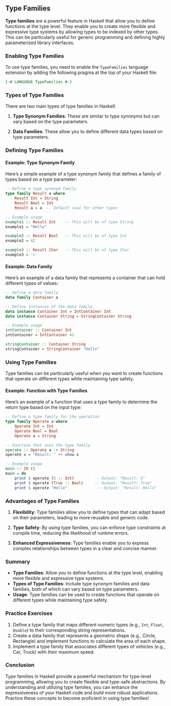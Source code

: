 ## Type Families

**Type families** are a powerful feature in Haskell that allow you to define functions at the type level. They enable you to create more flexible and expressive type systems by allowing types to be indexed by other types. This can be particularly useful for generic programming and defining highly parameterized library interfaces.

### Enabling Type Families

To use type families, you need to enable the `TypeFamilies` language extension by adding the following pragma at the top of your Haskell file:

```haskell
{-# LANGUAGE TypeFamilies #-}
```

### Types of Type Families

There are two main types of type families in Haskell:

1. **Type Synonym Families**: These are similar to type synonyms but can vary based on the type parameters.

2. **Data Families**: These allow you to define different data types based on type parameters.

### Defining Type Families

#### Example: Type Synonym Family

Here’s a simple example of a type synonym family that defines a family of types based on a type parameter:

```haskell
-- Define a type synonym family
type family Result a where
    Result Int = String
    Result Bool = Int
    Result a = a  -- Default case for other types

-- Example usage
example1 :: Result Int    -- This will be of type String
example1 = "Hello"

example2 :: Result Bool   -- This will be of type Int
example2 = 42

example3 :: Result Char   -- This will be of type Char
example3 = 'c'
```

#### Example: Data Family

Here’s an example of a data family that represents a container that can hold different types of values:

```haskell
-- Define a data family
data family Container a

-- Define instances of the data family
data instance Container Int = IntContainer Int
data instance Container String = StringContainer String

-- Example usage
intContainer :: Container Int
intContainer = IntContainer 42

stringContainer :: Container String
stringContainer = StringContainer "Hello"
```

### Using Type Families

Type families can be particularly useful when you want to create functions that operate on different types while maintaining type safety.

#### Example: Function with Type Families

Here’s an example of a function that uses a type family to determine the return type based on the input type:

```haskell
-- Define a type family for the operation
type family Operate a where
    Operate Int = Int
    Operate Bool = Bool
    Operate a = String

-- Function that uses the type family
operate :: Operate a -> String
operate x = "Result: " ++ show x

-- Example usage
main :: IO ()
main = do
    print $ operate (5 :: Int)         -- Output: "Result: 5"
    print $ operate (True :: Bool)     -- Output: "Result: True"
    print $ operate "Hello"             -- Output: "Result: Hello"
```

### Advantages of Type Families

1. **Flexibility**: Type families allow you to define types that can adapt based on their parameters, leading to more reusable and generic code.

2. **Type Safety**: By using type families, you can enforce type constraints at compile time, reducing the likelihood of runtime errors.

3. **Enhanced Expressiveness**: Type families enable you to express complex relationships between types in a clear and concise manner.

### Summary

- **Type Families**: Allow you to define functions at the type level, enabling more flexible and expressive type systems.
- **Types of Type Families**: Include type synonym families and data families, both of which can vary based on type parameters.
- **Usage**: Type families can be used to create functions that operate on different types while maintaining type safety.

### Practice Exercises

1. Define a type family that maps different numeric types (e.g., `Int`, `Float`, `Double`) to their corresponding string representations.
2. Create a data family that represents a geometric shape (e.g., Circle, Rectangle) and implement functions to calculate the area of each shape.
3. Implement a type family that associates different types of vehicles (e.g., Car, Truck) with their maximum speed.

### Conclusion

Type families in Haskell provide a powerful mechanism for type-level programming, allowing you to create flexible and type-safe abstractions. By understanding and utilizing type families, you can enhance the expressiveness of your Haskell code and build more robust applications. Practice these concepts to become proficient in using type families!
